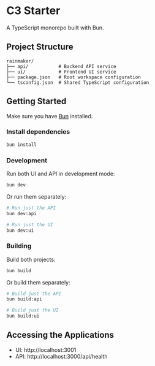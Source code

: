 # C3 Starter

A TypeScript monorepo built with Bun.

## Project Structure

```
rainmaker/
├── api/           # Backend API service
├── ui/            # Frontend UI service
├── package.json   # Root workspace configuration
└── tsconfig.json  # Shared TypeScript configuration
```

## Getting Started

Make sure you have [Bun](https://bun.sh) installed.

### Install dependencies

```bash
bun install
```

### Development

Run both UI and API in development mode:

```bash
bun dev
```

Or run them separately:

```bash
# Run just the API
bun dev:api

# Run just the UI
bun dev:ui
```

### Building

Build both projects:

```bash
bun build
```

Or build them separately:

```bash
# Build just the API
bun build:api

# Build just the UI
bun build:ui
```

## Accessing the Applications

- UI: http://localhost:3001
- API: http://localhost:3000/api/health
